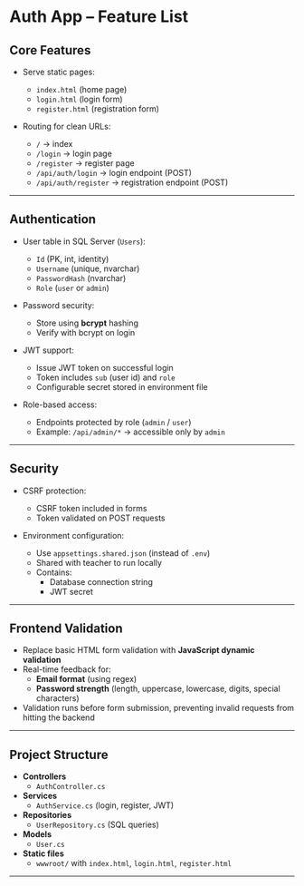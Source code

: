 # Auth App – Feature List

## Core Features
- Serve static pages:
    - `index.html` (home page)
    - `login.html` (login form)
    - `register.html` (registration form)

- Routing for clean URLs:
    - `/` → index
    - `/login` → login page
    - `/register` → register page
    - `/api/auth/login` → login endpoint (POST)
    - `/api/auth/register` → registration endpoint (POST)

---

## Authentication
- User table in SQL Server (`Users`):
    - `Id` (PK, int, identity)
    - `Username` (unique, nvarchar)
    - `PasswordHash` (nvarchar)
    - `Role` (`user` or `admin`)

- Password security:
    - Store using **bcrypt** hashing
    - Verify with bcrypt on login

- JWT support:
    - Issue JWT token on successful login
    - Token includes `sub` (user id) and `role`
    - Configurable secret stored in environment file

- Role-based access:
    - Endpoints protected by role (`admin` / `user`)
    - Example: `/api/admin/*` → accessible only by `admin`

---

## Security
- CSRF protection:
    - CSRF token included in forms
    - Token validated on POST requests

- Environment configuration:
    - Use `appsettings.shared.json` (instead of `.env`)
    - Shared with teacher to run locally
    - Contains:
        - Database connection string
        - JWT secret

---

## Frontend Validation
- Replace basic HTML form validation with **JavaScript dynamic validation**
- Real-time feedback for:
    - **Email format** (using regex)
    - **Password strength** (length, uppercase, lowercase, digits, special characters)
- Validation runs before form submission, preventing invalid requests from hitting the backend

---

## Project Structure
- **Controllers**
    - `AuthController.cs`
- **Services**
    - `AuthService.cs` (login, register, JWT)
- **Repositories**
    - `UserRepository.cs` (SQL queries)
- **Models**
    - `User.cs`
- **Static files**
    - `wwwroot/` with `index.html`, `login.html`, `register.html`

---